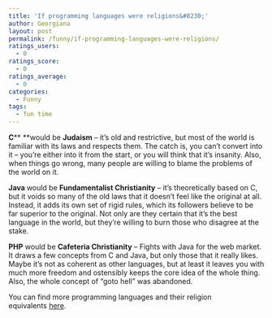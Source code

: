 ```yaml
---
title: 'If programming languages were religions&#8230;'
author: Georgiana
layout: post
permalink: /funny/if-programming-languages-were-religions/
ratings_users:
  - 0
ratings_score:
  - 0
ratings_average:
  - 0
categories:
  - Funny
tags:
  - fun time
---
```

<span><strong>C</strong></span>** **would be <span><strong>Judaism</strong></span> &#8211; it&#8217;s old and restrictive, but most of the world is familiar with its laws and respects them. The catch is, you can&#8217;t convert into it &#8211; you&#8217;re either into it from the start, or you will think that it&#8217;s insanity. Also, when things go wrong, many people are willing to blame the problems of the world on it.

<span class="fullpost"><span><strong>Java</strong></span><strong> </strong>would be <span><strong>Fundamentalist Christianity</strong></span> &#8211; it&#8217;s theoretically based on C, but it voids so many of the old laws that it doesn&#8217;t feel like the original at all. Instead, it adds its own set of rigid rules, which its followers believe to be far superior to the original. Not only are they certain that it&#8217;s the best language in the world, but they&#8217;re willing to burn those who disagree at the stake.</p> 

<p>
  <strong>PHP</strong> would be <strong>Cafeteria Christianity</strong> &#8211; Fights with Java for the web market. It draws a few concepts from C and Java, but only those that it really likes. Maybe it&#8217;s not as coherent as other languages, but at least it leaves you with much more freedom and ostensibly keeps the core idea of the whole thing. Also, the whole concept of &#8220;goto hell&#8221; was abandoned.
</p>

<p>
  You can find more programming languages and their religion equivalents <a title="Source of &quot;If programming languages were religions&quot;" href="http://www.aegisub.net/2008/12/if-programming-languages-were-religions.html">here</a>.
</p>

<p>
  </span>
</p>